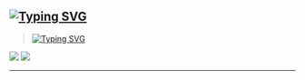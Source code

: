 [![Typing SVG](https://readme-typing-svg.herokuapp.com?font=Rajdhani&size=26&duration=3999&pause=900&color=FF0073&background=FF007321&vCenter=true&width=450&height=60&lines=Another+github+with+code+%3AP)](https://git.io/typing-svg)
---

> [![Typing SVG](https://readme-typing-svg.herokuapp.com?font=Rajdhani&size=26&duration=3999&pause=900&color=747474&multiline=true&width=450&height=60&lines=Hard+skills)]()

<div>
  <img src="https://img.shields.io/static/v1?logoWidth=25&style=for-the-badge&logo=rust&label=rust&message=dev+lang&color=ff0073"/>
  <img src="https://img.shields.io/static/v1?logoWidth=25&style=for-the-badge&logo=ubuntu&label=linux&message=Administration&color=ff0073" />
</div>

---
